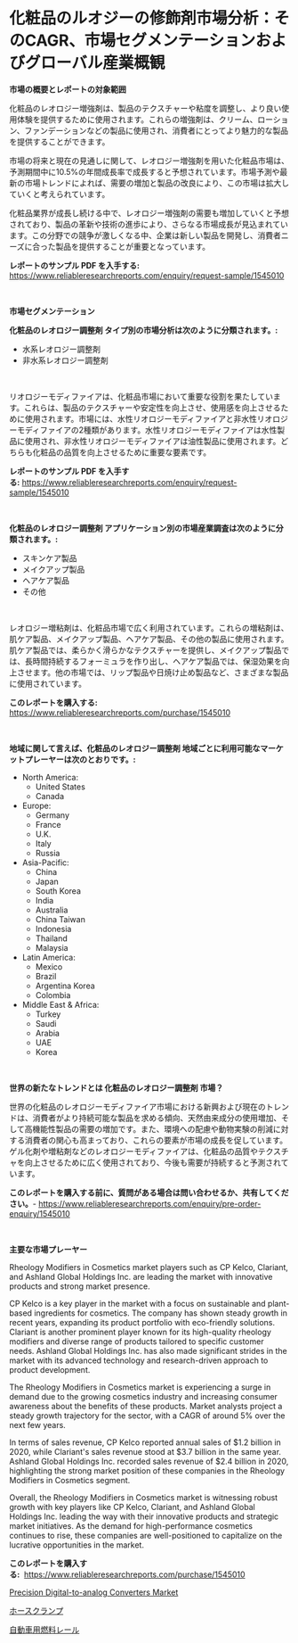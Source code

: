 <p><h1>化粧品のルオジーの修飾剤市場分析：そのCAGR、市場セグメンテーションおよびグローバル産業概観</h1></p><p><strong>市場の概要とレポートの対象範囲</strong></p>
<p><p>化粧品のレオロジー増強剤は、製品のテクスチャーや粘度を調整し、より良い使用体験を提供するために使用されます。これらの増強剤は、クリーム、ローション、ファンデーションなどの製品に使用され、消費者にとってより魅力的な製品を提供することができます。</p><p>市場の将来と現在の見通しに関して、レオロジー増強剤を用いた化粧品市場は、予測期間中に10.5%の年間成長率で成長すると予想されています。市場予測や最新の市場トレンドによれば、需要の増加と製品の改良により、この市場は拡大していくと考えられています。</p><p>化粧品業界が成長し続ける中で、レオロジー増強剤の需要も増加していくと予想されており、製品の革新や技術の進歩により、さらなる市場成長が見込まれています。この分野での競争が激しくなる中、企業は新しい製品を開発し、消費者ニーズに合った製品を提供することが重要となっています。</p></p>
<p><strong>レポートのサンプル PDF を入手する:</strong> <a href="https://www.reliableresearchreports.com/enquiry/request-sample/1545010">https://www.reliableresearchreports.com/enquiry/request-sample/1545010</a></p>
<p>&nbsp;</p>
<p><strong>市場セグメンテーション</strong></p>
<p><strong>化粧品のレオロジー調整剤 タイプ別の市場分析は次のように分類されます。:</strong></p>
<p><ul><li>水系レオロジー調整剤</li><li>非水系レオロジー調整剤</li></ul></p>
<p>&nbsp;</p>
<p><p>リオロジーモディファイアは、化粧品市場において重要な役割を果たしています。これらは、製品のテクスチャーや安定性を向上させ、使用感を向上させるために使用されます。市場には、水性リオロジーモディファイアと非水性リオロジーモディファイアの2種類があります。水性リオロジーモディファイアは水性製品に使用され、非水性リオロジーモディファイアは油性製品に使用されます。どちらも化粧品の品質を向上させるために重要な要素です。</p></p>
<p><strong>レポートのサンプル PDF を入手する:</strong>&nbsp;<a href="https://www.reliableresearchreports.com/enquiry/request-sample/1545010">https://www.reliableresearchreports.com/enquiry/request-sample/1545010</a></p>
<p>&nbsp;</p>
<p><strong> 化粧品のレオロジー調整剤 アプリケーション別の市場産業調査は次のように分類されます。:</strong></p>
<p><ul><li>スキンケア製品</li><li>メイクアップ製品</li><li>ヘアケア製品</li><li>その他</li></ul></p>
<p>&nbsp;</p>
<p><p>レオロジー増粘剤は、化粧品市場で広く利用されています。これらの増粘剤は、肌ケア製品、メイクアップ製品、ヘアケア製品、その他の製品に使用されます。肌ケア製品では、柔らかく滑らかなテクスチャーを提供し、メイクアップ製品では、長時間持続するフォーミュラを作り出し、ヘアケア製品では、保湿効果を向上させます。他の市場では、リップ製品や日焼け止め製品など、さまざまな製品に使用されています。</p></p>
<p><strong>このレポートを購入する:</strong>&nbsp; <a href="https://www.reliableresearchreports.com/purchase/1545010">https://www.reliableresearchreports.com/purchase/1545010</a></p>
<p>&nbsp;</p>
<p><strong>地域に関して言えば、化粧品のレオロジー調整剤 地域ごとに利用可能なマーケットプレーヤーは次のとおりです。:</strong></p>
<p><ul>
    <li>
        North America:
        <ul>
            <li>United States</li>
            <li>Canada</li>
        </ul>
    </li>
    <li>
        Europe:
        <ul>
            <li>Germany</li>
            <li>France</li>
            <li>U.K.</li>
            <li>Italy</li>
            <li>Russia</li>
        </ul>
    </li>
    <li>
        Asia-Pacific:
        <ul>
            <li>China</li>
            <li>Japan</li>
            <li>South Korea</li>
            <li>India</li>
            <li>Australia</li>
            <li>China Taiwan</li>
            <li>Indonesia</li>
            <li>Thailand</li>
            <li>Malaysia</li>
        </ul>
    </li>
    <li>
        Latin America:
        <ul>
            <li>Mexico</li>
            <li>Brazil</li>
            <li>Argentina Korea</li>
            <li>Colombia</li>
        </ul>
    </li>
    <li>
        Middle East & Africa:
        <ul>
            <li>Turkey</li>
            <li>Saudi</li>
            <li>Arabia</li>
            <li>UAE</li>
            <li>Korea</li>
        </ul>
    </li>
    </ul></p>
<p>&nbsp;</p>
<p><strong>世界の新たなトレンドとは 化粧品のレオロジー調整剤 市場？</strong></p>
<p><p>世界の化粧品のレオロジーモディファイア市場における新興および現在のトレンドは、消費者がより持続可能な製品を求める傾向、天然由来成分の使用増加、そして高機能性製品の需要の増加です。また、環境への配慮や動物実験の削減に対する消費者の関心も高まっており、これらの要素が市場の成長を促しています。ゲル化剤や増粘剤などのレオロジーモディファイアは、化粧品の品質やテクスチャを向上させるために広く使用されており、今後も需要が持続すると予測されています。</p></p>
<p><strong>このレポートを購入する前に、質問がある場合は問い合わせるか、共有してください。</strong>- <a href="https://www.reliableresearchreports.com/enquiry/pre-order-enquiry/1545010">https://www.reliableresearchreports.com/enquiry/pre-order-enquiry/1545010</a></p>
<p>&nbsp;</p>
<p><strong>主要な市場プレーヤー</strong></p>
<p><p>Rheology Modifiers in Cosmetics market players such as CP Kelco, Clariant, and Ashland Global Holdings Inc. are leading the market with innovative products and strong market presence. </p><p>CP Kelco is a key player in the market with a focus on sustainable and plant-based ingredients for cosmetics. The company has shown steady growth in recent years, expanding its product portfolio with eco-friendly solutions. Clariant is another prominent player known for its high-quality rheology modifiers and diverse range of products tailored to specific customer needs. Ashland Global Holdings Inc. has also made significant strides in the market with its advanced technology and research-driven approach to product development.</p><p>The Rheology Modifiers in Cosmetics market is experiencing a surge in demand due to the growing cosmetics industry and increasing consumer awareness about the benefits of these products. Market analysts project a steady growth trajectory for the sector, with a CAGR of around 5% over the next few years.</p><p>In terms of sales revenue, CP Kelco reported annual sales of $1.2 billion in 2020, while Clariant's sales revenue stood at $3.7 billion in the same year. Ashland Global Holdings Inc. recorded sales revenue of $2.4 billion in 2020, highlighting the strong market position of these companies in the Rheology Modifiers in Cosmetics segment.</p><p>Overall, the Rheology Modifiers in Cosmetics market is witnessing robust growth with key players like CP Kelco, Clariant, and Ashland Global Holdings Inc. leading the way with their innovative products and strategic market initiatives. As the demand for high-performance cosmetics continues to rise, these companies are well-positioned to capitalize on the lucrative opportunities in the market.</p></p>
<p><strong>このレポートを購入する:</strong>&nbsp;&nbsp;<a href="https://www.reliableresearchreports.com/purchase/1545010">https://www.reliableresearchreports.com/purchase/1545010</a></p>
<p><p><a href="https://github.com/Alonsoolds3wq1d81czn8rbol/Market-Research-Report-List-1/blob/main/precision-digital-to-analog-converters-market.md">Precision Digital-to-analog Converters Market</a></p><p><a href="https://medium.com/@joanne.scott9078/%E3%83%9B%E3%83%BC%E3%82%B9%E3%82%AF%E3%83%A9%E3%83%B3%E3%83%97%E5%B8%82%E5%A0%B4%E3%81%AE%E3%82%A4%E3%83%B3%E3%82%B5%E3%82%A4%E3%83%88-%E5%B8%82%E5%A0%B4%E5%8B%95%E5%90%91-%E6%88%90%E9%95%B7-2024%E5%B9%B4%E3%81%8B%E3%82%892031%E5%B9%B4%E3%81%BE%E3%81%A7%E3%81%AE%E4%BA%88%E6%B8%AC-09ed170361ab">ホースクランプ</a></p><p><a href="https://medium.com/@davidowell8/%E8%87%AA%E5%8B%95%E8%BB%8A%E7%87%83%E6%96%99%E3%83%AC%E3%83%BC%E3%83%AB%E5%B8%82%E5%A0%B4-2031%E5%B9%B4%E3%81%BE%E3%81%A7%E3%81%AE%E6%88%90%E5%8A%9F%E3%81%99%E3%82%8B%E3%83%93%E3%82%B8%E3%83%8D%E3%82%B9%E6%88%A6%E7%95%A5%E3%81%AE%E9%8D%B5-68a0252e4179">自動車用燃料レール</a></p></p>